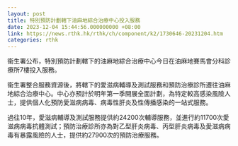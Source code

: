 ```yaml
---
layout: post
title: 特別預防計劃轄下油麻地綜合治療中心投入服務
date: 2023-12-04 15:44:56.000000000 +08:00
link: https://news.rthk.hk/rthk/ch/component/k2/1730646-20231204.htm
categories: rthk
---
```


衞生署公布，特別預防計劃轄下的油麻地綜合治療中心今日在油麻地賽馬會分科診療所7樓投入服務。 

衞生署整合服務資源後，將轄下的愛滋病輔導及測試服務和預防治療診所遷往油麻地綜合治療中心。中心亦預計於明年第一季開展全面計劃，為特定較高感染風險人士，提供個人化預防愛滋病病毒、病毒性肝炎及性傳播感染的一站式服務。  

過往10年，愛滋病輔導及測試服務提供約24200次輔導服務，並進行約11700次愛滋病病毒抗體測試；預防治療診所亦為對乙型肝炎病毒、丙型肝炎病毒及愛滋病病毒有暴露風險的人士，提供約27900次的預防治療服務。
